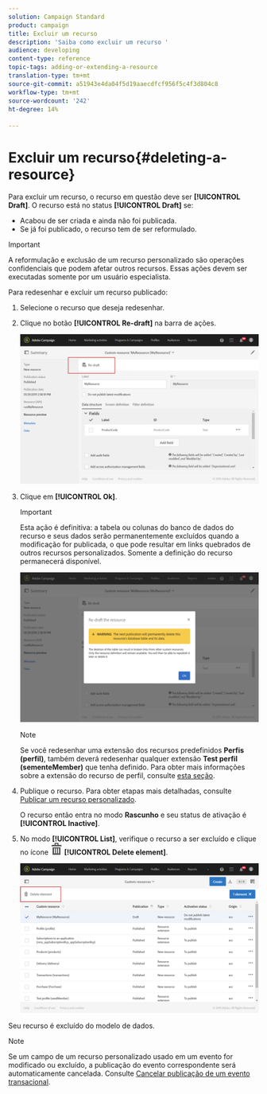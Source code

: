 ```yaml
---
solution: Campaign Standard
product: campaign
title: Excluir um recurso
description: 'Saiba como excluir um recurso '
audience: developing
content-type: reference
topic-tags: adding-or-extending-a-resource
translation-type: tm+mt
source-git-commit: a51943e4da04f5d19aaecdfcf956f5c4f3d804c8
workflow-type: tm+mt
source-wordcount: '242'
ht-degree: 14%

---
```



# Excluir um recurso{#deleting-a-resource}

Para excluir um recurso, o recurso em questão deve ser **[!UICONTROL Draft]**. O recurso está no status **[!UICONTROL Draft]** se:

* Acabou de ser criada e ainda não foi publicada.
* Se já foi publicado, o recurso tem de ser reformulado.

>[!IMPORTANT]
>
>A reformulação e exclusão de um recurso personalizado são operações confidenciais que podem afetar outros recursos. Essas ações devem ser executadas somente por um usuário especialista.

Para redesenhar e excluir um recurso publicado:

1. Selecione o recurso que deseja redesenhar.
1. Clique no botão **[!UICONTROL Re-draft]** na barra de ações.

   ![](assets/schema_extension_uc26.png)

1. Clique em **[!UICONTROL Ok]**.

   >[!IMPORTANT]
   >
   >Esta ação é definitiva: a tabela ou colunas do banco de dados do recurso e seus dados serão permanentemente excluídos quando a modificação for publicada, o que pode resultar em links quebrados de outros recursos personalizados. Somente a definição do recurso permanecerá disponível.

   ![](assets/schema_extension_uc27.png)

   >[!NOTE]
   >
   >Se você redesenhar uma extensão dos recursos predefinidos **Perfis (perfil)**, também deverá redesenhar qualquer extensão **Test perfil (sementeMember)** que tenha definido. Para obter mais informações sobre a extensão do recurso de perfil, consulte [esta seção](../../developing/using/extending-the-profile-resource-with-a-new-field.md).

1. Publique o recurso. Para obter etapas mais detalhadas, consulte [Publicar um recurso personalizado](../../developing/using/updating-the-database-structure.md#publishing-a-custom-resource).

   O recurso então entra no modo **Rascunho** e seu status de ativação é **[!UICONTROL Inactive]**.

1. No modo **[!UICONTROL List]**, verifique o recurso a ser excluído e clique no ícone ![](assets/delete_darkgrey-24px.png) **[!UICONTROL Delete element]**.

   ![](assets/schema_extension_uc28.png)

Seu recurso é excluído do modelo de dados.

>[!NOTE]
>
>Se um campo de um recurso personalizado usado em um evento for modificado ou excluído, a publicação do evento correspondente será automaticamente cancelada. Consulte [Cancelar publicação de um evento transacional](../../channels/using/publishing-transactional-event.md#unpublishing-an-event).
